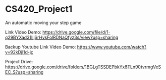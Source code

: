 # CS420_Project1
An automatic moving your step game


Link Video Demo: https://drive.google.com/file/d/1-q29BYXad31lIjSrHvsFolRDNaQfyz3s/view?usp=sharing


Backup Youtube Link Video Demo: https://www.youtube.com/watch?v=92kDjl1d-jc


Project Drive: https://drive.google.com/drive/folders/1BGLgTSSDEPbkYx8TLn90tvrmgVeSEC_S?usp=sharing
